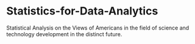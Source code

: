# Statistics-for-Data-Analytics
Statistical Analysis on the Views of Americans in the field of science and technology development in the distinct future.
